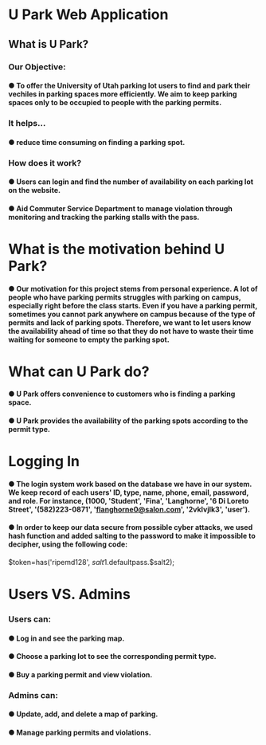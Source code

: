 # U Park Web Application
## What is U Park?
### Our Objective: 
#### ● To offer the University of Utah parking lot users to find and park their vechiles in parking spaces more efficiently. We aim to keep parking spaces only to be occupied to people with the parking permits.

### It helps...
#### ● reduce time consuming on finding a parking spot.

### How does it work?
#### ● Users can login and find the number of availability on each parking lot on the website.
#### ● Aid Commuter Service Department to manage violation through monitoring and tracking the parking stalls with the pass.

# What is the motivation behind U Park?
#### ● Our motivation for this project stems from personal experience. A lot of people who have parking permits struggles with parking on campus, especially right before the class starts. Even if you have a parking permit, sometimes you cannot park anywhere on campus because of the type of permits and lack of parking spots. Therefore, we want to let users know the availability ahead of time so that they do not have to waste their time waiting for someone to empty the parking spot.

# What can U Park do?
#### ● U Park offers convenience to customers who is finding a parking space.
#### ● U Park provides the availability of the parking spots according to the permit type.

# Logging In
#### ● The login system work based on the database we have in our system. We keep record of each users' ID, type, name, phone, email, password, and role. For instance, (1000, 'Student', 'Fina', 'Langhorne', '6 Di Loreto Street', '(582)223-0871', 'flanghorne0@salon.com', '2vklvjlk3', 'user').
#### ● In order to keep our data secure from possible cyber attacks, we used hash function and added salting to the password to make it impossible to decipher, using the following code:
$token=has('ripemd128', $salt1.$defaultpass.$salt2);

# Users VS. Admins
### Users can:
#### ● Log in and see the parking map.
#### ● Choose a parking lot to see the corresponding permit type.
#### ● Buy a parking permit and view violation.
### Admins can:
#### ● Update, add, and delete a map of parking.
#### ● Manage parking permits and violations.
